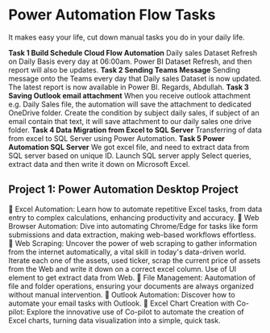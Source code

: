 # Power Automation Flow Tasks

It makes easy your life, cut down manual tasks you do in your daily life.

**Task 1 Build Schedule Cloud Flow Automation**
Daily sales Dataset Refresh on Daily Basis every day at 06:00am. Power BI Dataset Refresh, and then report will also be updates.
**Task 2 Sending Teams Message**
Sending message onto the Teams every day that
Daily sales Dataset is now updated. The latest report is now available in Power BI.
Regards,
Abdullah.
**Task 3 Saving Outlook email attachment**
When you receive outlook attachment e.g. Daily Sales file, the automation will save the attachment to dedicated OneDrive folder. Create the condition by subject daily sales, if subject of an email contain that text, it will save attachment to our daily sales one drive folder.
**Task 4 Data Migration from Excel to SQL Server**
Transferring of data from excel to SQL Server using Power Automation.
**Task 5 Power Automation SQL Server**
We got excel file, and need to extract data from SQL server based on unique ID. Launch SQL server apply Select queries, extract data and then write it down on Microsoft Excel.

## Project 1: Power Automation Desktop Project
🔸 Excel Automation: Learn how to automate repetitive Excel tasks, from data entry to complex calculations, enhancing productivity and accuracy. 
🔸 Web Browser Automation: Dive into automating Chrome/Edge for tasks like form submissions and data extraction, making web-based workflows effortless. 
🔸 Web Scraping: Uncover the power of web scraping to gather information from the internet automatically, a vital skill in today's data-driven world. 
Iterate each one of the assets, used ticker, scrap the current price of assets from the Web and write it down on a correct excel column. 
Use of UI element to get extract data from Web.
🔸 File Management: Aautomation of file and folder operations, ensuring your documents are always organized without manual intervention. 
🔸 Outlook Automation: Discover how to automate your email tasks with Outlook. 
🔸 Excel Chart Creation with Co-pilot: Explore the innovative use of Co-pilot to automate the creation of Excel charts, turning data visualization into a simple, quick task.
